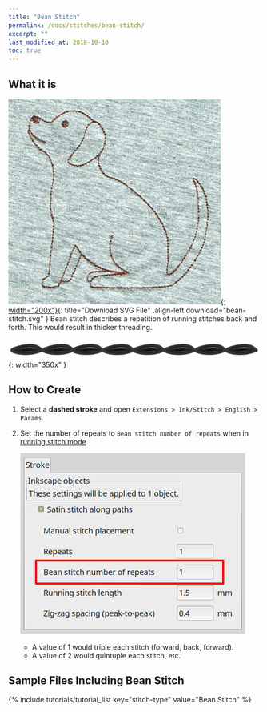 ```yaml
---
title: "Bean Stitch"
permalink: /docs/stitches/bean-stitch/
excerpt: ""
last_modified_at: 2018-10-10
toc: true
---
```

## What it is
[![Bean Stitch Dog](/assets/images/docs/bean-stitch-example.jpg){: width="200x"}](/assets/images/docs/bean-stitch.svg){: title="Download SVG File" .align-left download="bean-stitch.svg" }
Bean stitch describes a repetition of running stitches back and forth. This would result in thicker threading.

![Bean Stitch Detail](/assets/images/docs/bean-stitch-detail.jpg){: width="350x" }

## How to Create
1. Select a **dashed stroke** and open `Extensions > Ink/Stitch > English > Params`.

2. Set the number of repeats to `Bean stitch number of repeats` when in [running stitch mode](/docs/stitches/running-stitch).

   ![Bean Stitch Params](/assets/images/docs/en/params-bean-stitch.jpg)

   * A value of 1 would triple each stitch (forward, back, forward).
   * A value of 2 would quintuple each stitch, etc.

## Sample Files Including Bean Stitch
{% include tutorials/tutorial_list key="stitch-type" value="Bean Stitch" %}
